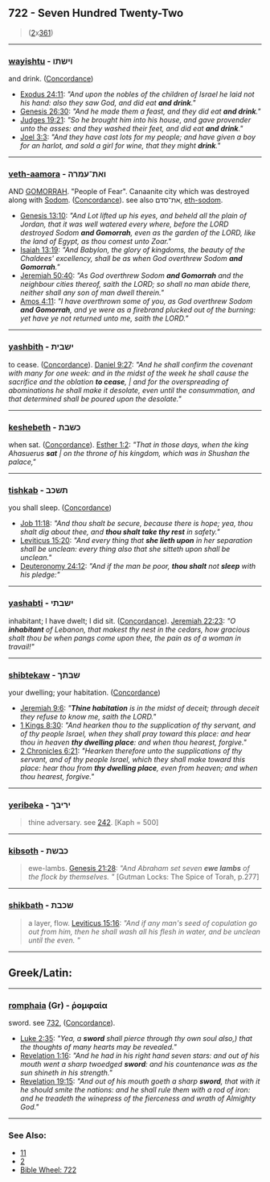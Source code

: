 ## 722 - Seven Hundred Twenty-Two
> ([2](2)x[361](361))

---

### [wayishtu](/keys/VIShThV) - וישתו
and drink. ([Concordance](https://biblehub.com/hebrew/vaiyishtu_8354.htm))

- [Exodus 24:11](https://biblehub.com/exodus/24-11.htm): *"And upon the nobles of the children of Israel he laid not his hand: also they saw God, and did eat **and drink**."*
- [Genesis 26:30](https://biblehub.com/genesis/26-30.htm): *"And he made them a feast, and they did eat **and drink**."*
- [Judges 19:21](https://biblehub.com/judges/19-21.htm): *"So he brought him into his house, and gave provender unto the asses: and they washed their feet, and did eat **and drink**."*
- [Joel 3:3](https://biblehub.com/joel/3-3.htm): *"And they have cast lots for my people; and have given a boy for an harlot, and sold a girl for wine, that they might **drink**."*

---

### [veth-aamora](/keys/VATh-OMRH) - ואת־עמרה
AND [GOMORRAH](/keys/OMRH). "People of Fear". Canaanite city which was destroyed along with [Sodom](/keys/SDM). ([Concordance](https://biblehub.com/hebrew/amorah_6017.htm)). see also את־סדם, [eth-sodom](/keys/ATh-SDM).

- [Genesis 13:10](https://biblehub.com/genesis/13-10.htm): *"And Lot lifted up his eyes, and beheld all the plain of Jordan, that it was well watered every where, before the LORD destroyed Sodom **and Gomorrah**, even as the garden of the LORD, like the land of Egypt, as thou comest unto Zoar."*
- [Isaiah 13:19](https://biblehub.com/isaiah/13-19.htm): *"And Babylon, the glory of kingdoms, the beauty of the Chaldees' excellency, shall be as when God overthrew Sodom **and Gomorrah**."*
- [Jeremiah 50:40](https://biblehub.com/jeremiah/50-40.htm): *"As God overthrew Sodom **and Gomorrah** and the neighbour cities thereof, saith the LORD; so shall no man abide there, neither shall any son of man dwell therein."*
- [Amos 4:11](https://biblehub.com/amos/4-11.htm): *"I have overthrown some of you, as God overthrew Sodom **and Gomorrah**, and ye were as a firebrand plucked out of the burning: yet have ye not returned unto me, saith the LORD."*

---

### [yashbith](/keys/IShBITh) - ישבית
to cease. ([Concordance](https://biblehub.com/hebrew/yashbit_7673.htm)). [Daniel 9:27](https://biblehub.com/daniel/9-27.htm): *"And he shall confirm the covenant with many for one week: and in the midst of the week he shall cause the sacrifice and the oblation **to cease**, | and for the overspreading of abominations he shall make it desolate, even until the consummation, and that determined shall be poured upon the desolate."*

---

### [keshebeth](/keys/KShBTh) - כשבת
when sat. ([Concordance](https://biblehub.com/hebrew/keshevet_7675.htm)). [Esther 1:2](https://biblehub.com/esther/1-2.htm): *"That in those days, when the king Ahasuerus **sat** | on the throne of his kingdom, which was in Shushan the palace,"*

---

### [tishkab](/keys/ThShKB) - תשכב
you shall sleep. ([Concordance](https://biblehub.com/hebrew/tishkav_7901.htm))

- [Job 11:18](https://biblehub.com/job/11-18.htm): *"And thou shalt be secure, because there is hope; yea, thou shalt dig about thee, and **thou shalt take thy rest** in safety."*
- [Leviticus 15:20](https://biblehub.com/leviticus/15-20.htm): *"And every thing that **she lieth upon** in her separation shall be unclean: every thing also that she sitteth upon shall be unclean."*
- [Deuteronomy 24:12](https://biblehub.com/deuteronomy/24-12.htm): *"And if the man be poor, **thou shalt** not **sleep** with his pledge:"*

---

### [yashabti](/keys/IShBThI) - ישבתי
inhabitant; I have dwelt; I did sit. ([Concordance](https://biblehub.com/hebrew/yashavti_3427.htm)). [Jeremiah 22:23](https://biblehub.com/jeremiah/22-23.htm): *"O **inhabitant** of Lebanon, that makest thy nest in the cedars, how gracious shalt thou be when pangs come upon thee, the pain as of a woman in travail!"*

---

### [shibtekaw](/keys/ShBThK) - שבתך
your dwelling; your habitation. ([Concordance](https://biblehub.com/hebrew/shivtecha_3427.htm))

- [Jeremiah 9:6](https://biblehub.com/jeremiah/9-6.htm): *"**Thine habitation** is in the midst of deceit; through deceit they refuse to know me, saith the LORD."*
- [1 Kings 8:30](https://biblehub.com/1_kings/8-30.htm): *"And hearken thou to the supplication of thy servant, and of thy people Israel, when they shall pray toward this place: and hear thou in heaven **thy dwelling place**: and when thou hearest, forgive."*
- [2 Chronicles 6:21](https://biblehub.com/2_chronicles/6-21.htm): *"Hearken therefore unto the supplications of thy servant, and of thy people Israel, which they shall make toward this place: hear thou from **thy dwelling place**, even from heaven; and when thou hearest, forgive."*

---

### [yeribeka](/keys/IRIBKf) - יריבך
> thine adversary. see [242](242). [Kaph = 500]

---

### [kibsoth](/keys/KBShTh) - כבשת
> ewe-lambs. [Genesis 21:28](https://biblehub.com/genesis/21-28.htm): *"And Abraham set seven **ewe lambs** of the flock by themselves.
"* [Gutman Locks: The Spice of Torah, p.277]

---

### [shikbath](/keys/ShKBTh) - שכבת
> a layer, flow. [Leviticus 15:16](https://biblehub.com/leviticus/15-16.htm): *"And if any man's seed of copulation go out from him, then he shall wash all his flesh in water, and be unclean until the even.
"*

---

## Greek/Latin:

---

### [romphaia](/greek?word=romphaia) (Gr) - ῥομφαία
sword. see [732](732), ([Concordance](https://biblehub.com/greek/rhomphaia_4501.htm)).

- [Luke 2:35](https://biblehub.com/luke/2-35.htm): *"Yea, a **sword** shall pierce through thy own soul also,) that the thoughts of many hearts may be revealed."*
- [Revelation 1:16](https://biblehub.com/revelation/1-16.htm): *"And he had in his right hand seven stars: and out of his mouth went a sharp twoedged **sword**: and his countenance was as the sun shineth in his strength."*
- [Revelation 19:15](https://biblehub.com/revelation/19-15.htm): *"And out of his mouth goeth a sharp **sword**, that with it he should smite the nations: and he shall rule them with a rod of iron: and he treadeth the winepress of the fierceness and wrath of Almighty God."*

---

### See Also:

- [11](11)
- [2](2)
- [Bible Wheel: 722](https://www.biblewheel.com//GR/GR_Database.php?SearchBy_Gematria=722)
